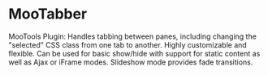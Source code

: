 MooTabber
=========

MooTools Plugin: Handles tabbing between panes, including changing the "selected" CSS class from one tab to another.  Highly customizable and flexible.  Can be used for basic show/hide with support for static content as well as Ajax or iFrame modes.  Slideshow mode provides fade transitions.